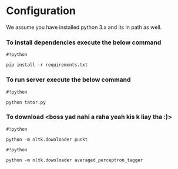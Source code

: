 # Configuration #

We assume you have installed python 3.x and its in path as well.

### To install dependencies execute the below command ###

```
#!python

pip install -r requirements.txt

```
### To run server execute the below command ###
```
#!python

python tator.py
```


### To download <boss yad nahi a raha yeah kis k liay tha :)>  ###

```
#!python

python -m nltk.downloader punkt
```


```
#!python

python -m nltk.downloader averaged_perceptron_tagger
```